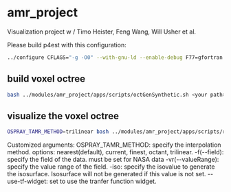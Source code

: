 # amr_project
Visualization project w / Timo Heister, Feng Wang, Will Usher et al.


Please build p4est with this configuration:
```bash
../configure CFLAGS="-g -O0" --with-gnu-ld --enable-debug F77=gfortran FC=gfortran --enable-mpi --enable-static=no --disable-memalign CPPFLAGS="-DSC_NOCOUNT_MALLOC -DSC_NOCOUNT_REFCOUNT -DSC_NOCOUNT_LOGINDENT"
```

## build voxel octree
```bash
bash ../modules/amr_project/apps/scripts/octGenSynthetic.sh <your path>/sythetic
```

## visualize the voxel octree
```bash
OSPRAY_TAMR_METHOD=trilinear bash ../modules/amr_project/apps/scripts/runTAMR.sh synthetic <your path>/synthetic -vr 0 64 -iso 6.5 --use-tf-widget
```

Customized arguments:
OSPRAY_TAMR_METHOD: specify the interpolation method. options: nearest(default), current, finest, octant, trilinear.
-f(--field): specify the field of the data. must be set for NASA data
-vr(--valueRange): specify the value range of the field.
-iso: specify the isovalue to generate the isosurface. Isosurface will not be generated if this value is not set.
--use-tf-widget: set to use the tranfer function widget. 

